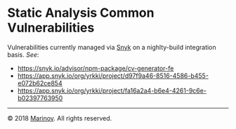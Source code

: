 # Static Analysis Common Vulnerabilities

Vulnerabilities currently managed via [Snyk](https://snyk.io/ "Snyk") on a nighlty-build integration basis. *See*:

* <https://snyk.io/advisor/npm-package/cv-generator-fe>
* <https://app.snyk.io/org/yrkki/project/d97f9a46-8516-4586-b455-e072b62ce854>
* <https://app.snyk.io/org/yrkki/project/fa16a2a4-b6e4-4261-9c6e-b02397763950>

***

© 2018 [Marinov](http://marinov.link "Marinov"). All rights reserved.
